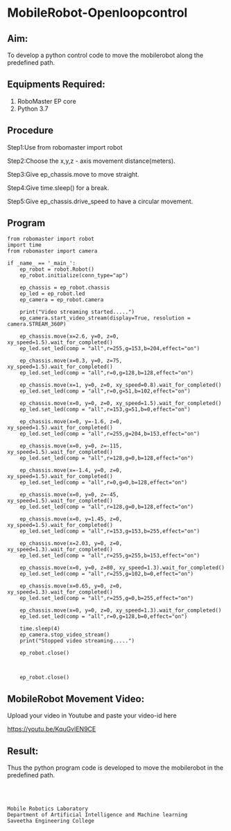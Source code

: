 # MobileRobot-Openloopcontrol
## Aim:

To develop a python control code to move the mobilerobot along the predefined path.

## Equipments Required:
1. RoboMaster EP core
2. Python 3.7

## Procedure

Step1:Use from robomaster import robot


Step2:Choose the x,y,z - axis movement distance(meters).


Step3:Give ep_chassis.move to move straight.


Step4:Give time.sleep() for a break.


Step5:Give ep_chassis.drive_speed to have a circular movement.



## Program
```
from robomaster import robot
import time
from robomaster import camera

if _name_ == '_main_':
    ep_robot = robot.Robot()
    ep_robot.initialize(conn_type="ap")

    ep_chassis = ep_robot.chassis
    ep_led = ep_robot.led
    ep_camera = ep_robot.camera

    print("Video streaming started.....")
    ep_camera.start_video_stream(display=True, resolution = camera.STREAM_360P)

    ep_chassis.move(x=2.6, y=0, z=0, xy_speed=1.5).wait_for_completed()
    ep_led.set_led(comp = "all",r=255,g=153,b=204,effect="on")

    ep_chassis.move(x=0.3, y=0, z=75, xy_speed=1.5).wait_for_completed()
    ep_led.set_led(comp = "all",r=0,g=128,b=128,effect="on")

    ep_chassis.move(x=1, y=0, z=0, xy_speed=0.8).wait_for_completed()
    ep_led.set_led(comp = "all",r=0,g=51,b=102,effect="on")

    ep_chassis.move(x=0, y=0, z=0, xy_speed=1.5).wait_for_completed()
    ep_led.set_led(comp = "all",r=153,g=51,b=0,effect="on")

    ep_chassis.move(x=0, y=-1.6, z=0, xy_speed=1.5).wait_for_completed()
    ep_led.set_led(comp = "all",r=255,g=204,b=153,effect="on")

    ep_chassis.move(x=0, y=0, z=-115, xy_speed=1.5).wait_for_completed()
    ep_led.set_led(comp = "all",r=128,g=0,b=128,effect="on")

    ep_chassis.move(x=-1.4, y=0, z=0, xy_speed=1.5).wait_for_completed()
    ep_led.set_led(comp = "all",r=0,g=0,b=128,effect="on")

    ep_chassis.move(x=0, y=0, z=-45, xy_speed=1.5).wait_for_completed()
    ep_led.set_led(comp = "all",r=128,g=0,b=128,effect="on")

    ep_chassis.move(x=0, y=1.45, z=0, xy_speed=1.5).wait_for_completed()
    ep_led.set_led(comp = "all",r=153,g=153,b=255,effect="on")

    ep_chassis.move(x=2.03, y=0, z=0, xy_speed=1.3).wait_for_completed()
    ep_led.set_led(comp = "all",r=255,g=255,b=153,effect="on")

    ep_chassis.move(x=0, y=0, z=80, xy_speed=1.3).wait_for_completed()
    ep_led.set_led(comp = "all",r=255,g=102,b=0,effect="on")

    ep_chassis.move(x=0.65, y=0, z=0, xy_speed=1.3).wait_for_completed()
    ep_led.set_led(comp = "all",r=255,g=0,b=255,effect="on")

    ep_chassis.move(x=0, y=0, z=0, xy_speed=1.3).wait_for_completed()
    ep_led.set_led(comp = "all",r=0,g=128,b=0,effect="on")

    time.sleep(4)
    ep_camera.stop_video_stream()
    print("Stopped video streaming.....")

    ep_robot.close()


    
    ep_robot.close()
```

## MobileRobot Movement Video:

Upload your video in Youtube and paste your video-id here

https://youtu.be/KquGvlEN9CE

## Result:
Thus the python program code is developed to move the mobilerobot in the predefined path.


<br/>
<br/>

```
Mobile Robotics Laboratory
Department of Artificial Intelligence and Machine learning
Saveetha Engineering College
```
